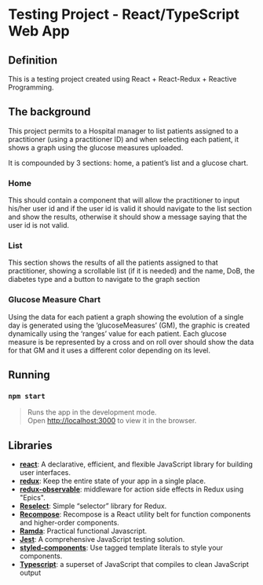 # Testing Project - React/TypeScript Web App

## Definition

This is a testing project created using React + React-Redux + Reactive Programming.

## The background

This project permits to a Hospital manager to list patients assigned to a practitioner (using a practitioner ID) and when selecting each patient, it shows a graph using the glucose measures uploaded.

It is compounded by 3 sections: home, a patient’s list and a glucose chart.

### Home
This should contain a component that will allow the practitioner to input his/her user id and if the user id is valid it should navigate to the list section and show the results, otherwise it should show a message saying that the user id is not valid.

### List
This section shows the results of all the patients assigned to that practitioner, showing a scrollable list (if it is needed) and the name, DoB, the diabetes type and a button to navigate to the graph section

### Glucose Measure Chart
Using the data for each patient a graph showing the evolution of a single day is generated using the ‘glucoseMeasures’ (GM), the graphic is created dynamically using the ‘ranges’ value for each patient. 
Each glucose measure is be represented by a cross and on roll over should show the data for that GM and it uses a different color depending on its level.


## Running

### `npm start`

> Runs the app in the development mode.<br>
> Open [http://localhost:3000](http://localhost:3000) to view it in the browser.


## Libraries 
*	**[react](https://github.com/facebook/react)**: A declarative, efficient, and flexible JavaScript library for building user interfaces. 
*	**[redux](https://github.com/reactjs/redux)**: Keep the entire state of your app in a single place.
*	**[redux-observable](https://github.com/redux-observable/redux-observable)**: middleware for action side effects in Redux using "Epics".
*	**[Reselect](https://github.com/reduxjs/reselect)**: Simple “selector” library for Redux.
*	**[Recompose](https://github.com/acdlite/recompose)**: Recompose is a React utility belt for function components and higher-order components.
*	**[Ramda](https://github.com/ramda/ramda)**: Practical functional Javascript.
*	**[Jest](https://github.com/facebook/jest)**: A comprehensive JavaScript testing solution.
*	**[styled-components](https://github.com/styled-components/styled-components)**: Use tagged template literals to style your components.
*	**[Typescript](https://github.com/Microsoft/TypeScript)**:  a superset of JavaScript that compiles to clean JavaScript output
